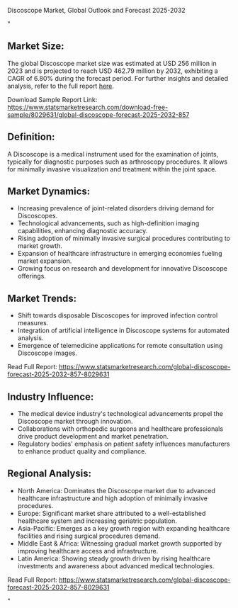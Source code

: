 Discoscope Market, Global Outlook and Forecast 2025-2032

"<h2>Market Size:</h2>
<p>The global Discoscope market size was estimated at USD 256 million in 2023 and is projected to reach USD 462.79 million by 2032, exhibiting a CAGR of 6.80% during the forecast period. For further insights and detailed analysis, refer to the full report <a href='https://www.statsmarketresearch.com/global-discoscope-forecast-2025-2032-857-8029631'>here</a>.</p>
<p>Download Sample Report Link: <a href='https://www.statsmarketresearch.com/download-free-sample/8029631/global-discoscope-forecast-2025-2032-857'>https://www.statsmarketresearch.com/download-free-sample/8029631/global-discoscope-forecast-2025-2032-857</a></p>

<h2>Definition:</h2>
<p>A Discoscope is a medical instrument used for the examination of joints, typically for diagnostic purposes such as arthroscopy procedures. It allows for minimally invasive visualization and treatment within the joint space.</p>

<h2>Market Dynamics:</h2>
<ul>
  <li>Increasing prevalence of joint-related disorders driving demand for Discoscopes.</li>
  <li>Technological advancements, such as high-definition imaging capabilities, enhancing diagnostic accuracy.</li>
  <li>Rising adoption of minimally invasive surgical procedures contributing to market growth.</li>
  <li>Expansion of healthcare infrastructure in emerging economies fueling market expansion.</li>
  <li>Growing focus on research and development for innovative Discoscope offerings.</li>
</ul>

<h2>Market Trends:</h2>
<ul>
  <li>Shift towards disposable Discoscopes for improved infection control measures.</li>
  <li>Integration of artificial intelligence in Discoscope systems for automated analysis.</li>
  <li>Emergence of telemedicine applications for remote consultation using Discoscope images.</li>
</ul>
<p>Read Full Report: <a href='https://www.statsmarketresearch.com/global-discoscope-forecast-2025-2032-857-8029631'>https://www.statsmarketresearch.com/global-discoscope-forecast-2025-2032-857-8029631</a></p>

<h2>Industry Influence:</h2>
<ul>
  <li>The medical device industry's technological advancements propel the Discoscope market through innovation.</li>
  <li>Collaborations with orthopedic surgeons and healthcare professionals drive product development and market penetration.</li>
  <li>Regulatory bodies' emphasis on patient safety influences manufacturers to enhance product quality and compliance.</li>
</ul>

<h2>Regional Analysis:</h2>
<ul>
  <li>North America: Dominates the Discoscope market due to advanced healthcare infrastructure and high adoption of minimally invasive procedures.</li>
  <li>Europe: Significant market share attributed to a well-established healthcare system and increasing geriatric population.</li>
  <li>Asia-Pacific: Emerges as a key growth region with expanding healthcare facilities and rising surgical procedures demand.</li>
  <li>Middle East & Africa: Witnessing gradual market growth supported by improving healthcare access and infrastructure.</li>
  <li>Latin America: Showing steady growth driven by rising healthcare investments and awareness about advanced medical technologies.</li>
</ul>
<p>Read Full Report: <a href='https://www.statsmarketresearch.com/global-discoscope-forecast-2025-2032-857-8029631'>https://www.statsmarketresearch.com/global-discoscope-forecast-2025-2032-857-8029631</a></p>"

